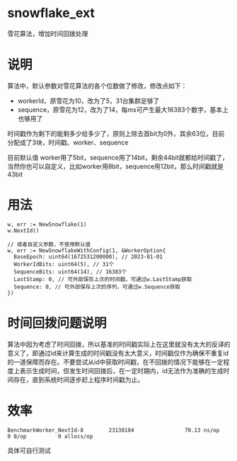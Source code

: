 # snowflake_ext
雪花算法，增加时间回拨处理

# 说明
算法中，默认参数对雪花算法的各个位数做了修改，修改点如下：

- workerId，原雪花为10，改为了5，31台集群足够了
- sequence，原雪花为12，改为了14，每ms可产生最大16383个数字，基本上也够用了

时间戳作为剩下的能剩多少给多少了，原则上除去首bit为0外，其余63位，目前分配成了3块，时间戳、worker、sequence

目前默认值 worker用了5bit，sequence用了14bit，剩余44bit就都给时间戳了，当然你也可以自定义，比如worker用8bit，sequence用12bit，那么时间戳就是43bit

# 用法
```
w, err := NewSnowflake(1)
w.NextId()

// 或者自定义参数，不使用默认值
w, err := NewSnowflakeWithConfig(1, &WorkerOption{
  BaseEpoch: uint64(1672531200000), // 2023-01-01
  WorkerIdBits: uint64(5), // 31个
  SequenceBits: uint64(14), // 16383个
  LastStamp: 0, // 可外部保存上次的时间戳，可通过w.LastStamp获取
  Sequence: 0, // 可外部保存上次的序列，可通过w.Sequence获取
})
```

# 时间回拨问题说明
算法中因为考虑了时间回拨，所以基准的时间戳实际上在这里就没有太大的反译的意义了，即通过id来计算生成的时间戳没有太大意义，时间戳仅作为确保不重复id的一道保障而存在。不要尝试从id中获取时间戳，在不回拨的情况下能够在一定程度上表示生成时间，但发生时间回拨后，在一定时期内，id无法作为准确的生成时间存在，直到系统时间逐步赶上程序时间戳为止。

# 效率
`
BenchmarkWorker_NextId-8        23138104                70.13 ns/op            0 B/op          0 allocs/op
`

具体可自行测试
